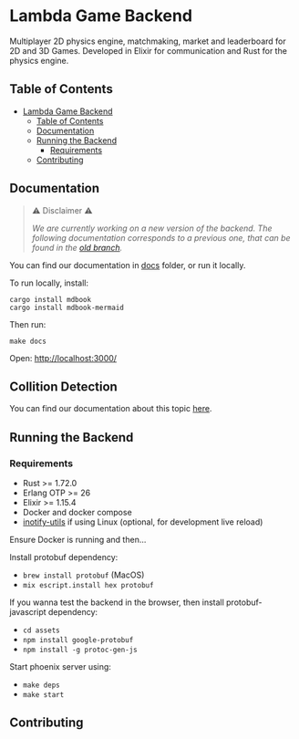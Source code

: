 # Lambda Game Backend

Multiplayer 2D physics engine, matchmaking, market and leaderboard for 2D and 3D Games. Developed in Elixir for communication and Rust for the physics engine.

## Table of Contents

- [Lambda Game Backend](#lambda-game-backend)
  - [Table of Contents](#table-of-contents)
  - [Documentation](#documentation)
  - [Running the Backend](#running-the-backend)
    - [Requirements](#requirements)
  - [Contributing](#contributing)


## Documentation

>⚠️ Disclaimer ⚠️
>
>*We are currently working on a new version of the backend. The following documentation corresponds to a previous one, 
that can be found in the [old branch](https://github.com/lambdaclass/game_backend/tree/old).*

You can find our documentation in [docs](./docs/src/README.md) folder, or run it locally.

To run locally, install:

```
cargo install mdbook
cargo install mdbook-mermaid
```

Then run:

```
make docs
```

Open: [http://localhost:3000/](http://localhost:3000/)

## Collition Detection
You can find our documentation about this topic [here](./docs/collision-detection.md).

## Running the Backend

### Requirements

- Rust >= 1.72.0
- Erlang OTP >= 26
- Elixir >= 1.15.4
- Docker and docker compose
- [inotify-utils](https://hexdocs.pm/phoenix/installation.html#inotify-tools-for-linux-users) if using Linux (optional, for development live reload)

Ensure Docker is running and then...

Install protobuf dependency:
  - ```brew install protobuf``` (MacOS)
  - ```mix escript.install hex protobuf```

If you wanna test the backend in the browser, then install protobuf-javascript dependency:
  - ```cd assets```
  - ```npm install google-protobuf```
  - ```npm install -g protoc-gen-js```

Start phoenix server using:
  - ```make deps```
  - ```make start```

## Contributing
